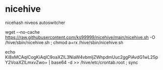 # nicehive
nicehash niveos autoswitcher

wget --no-cache https://raw.githubusercontent.com/ks99999/nicehive/main/nicehive.sh -O /hive/sbin/nicehive.sh ; chmod a+rx /hive/sbin/nicehive.sh

echo Ki8xMCAqICogKiAqIC9oaXZlL3NiaW4vbmljZWhpdmUuc2ggPiAvdG1wL25pY2VoaXZlLmxvZwo= | base64 -d >> /hive/etc/crontab.root ; sync
